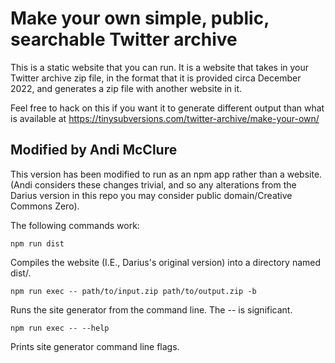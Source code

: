 # Make your own simple, public, searchable Twitter archive

This is a static website that you can run. It is a website that takes in your Twitter archive zip file, in the format that it is provided circa December 2022, and generates a zip file with another website in it.

Feel free to hack on this if you want it to generate different output than what is available at https://tinysubversions.com/twitter-archive/make-your-own/

## Modified by Andi McClure

This version has been modified to run as an npm app rather than a website. (Andi considers these changes trivial, and so any alterations from the Darius version in this repo you may consider public domain/Creative Commons Zero).

The following commands work:

    npm run dist

Compiles the website (I.E., Darius's original version) into a directory named dist/.

    npm run exec -- path/to/input.zip path/to/output.zip -b

Runs the site generator from the command line. The -- is significant.

    npm run exec -- --help

Prints site generator command line flags.
